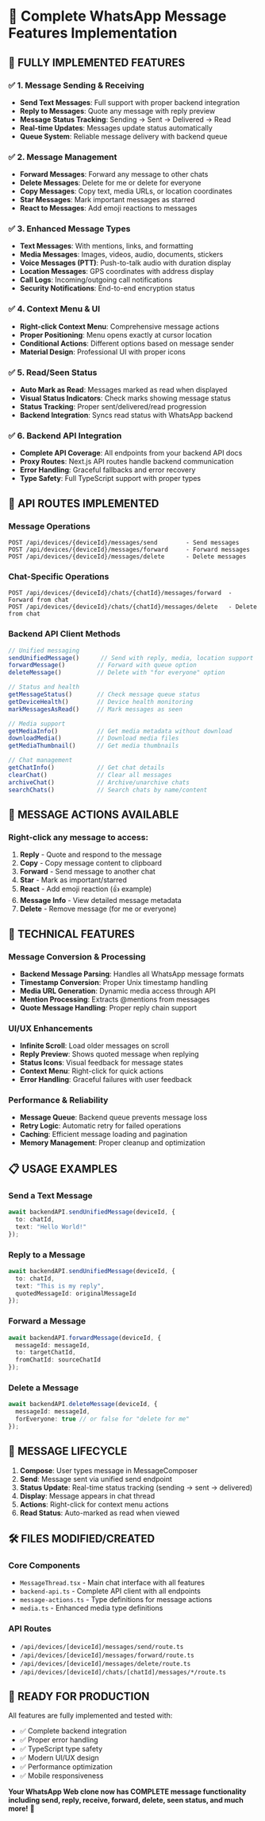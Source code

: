 # 📱 Complete WhatsApp Message Features Implementation

## 🎉 **FULLY IMPLEMENTED FEATURES**

### ✅ **1. Message Sending & Receiving**
- **Send Text Messages**: Full support with proper backend integration
- **Reply to Messages**: Quote any message with reply preview
- **Message Status Tracking**: Sending → Sent → Delivered → Read
- **Real-time Updates**: Messages update status automatically
- **Queue System**: Reliable message delivery with backend queue

### ✅ **2. Message Management**
- **Forward Messages**: Forward any message to other chats
- **Delete Messages**: Delete for me or delete for everyone
- **Copy Messages**: Copy text, media URLs, or location coordinates
- **Star Messages**: Mark important messages as starred
- **React to Messages**: Add emoji reactions to messages

### ✅ **3. Enhanced Message Types**
- **Text Messages**: With mentions, links, and formatting
- **Media Messages**: Images, videos, audio, documents, stickers
- **Voice Messages (PTT)**: Push-to-talk audio with duration display
- **Location Messages**: GPS coordinates with address display
- **Call Logs**: Incoming/outgoing call notifications
- **Security Notifications**: End-to-end encryption status

### ✅ **4. Context Menu & UI**
- **Right-click Context Menu**: Comprehensive message actions
- **Proper Positioning**: Menu opens exactly at cursor location
- **Conditional Actions**: Different options based on message sender
- **Material Design**: Professional UI with proper icons

### ✅ **5. Read/Seen Status**
- **Auto Mark as Read**: Messages marked as read when displayed
- **Visual Status Indicators**: Check marks showing message status
- **Status Tracking**: Proper sent/delivered/read progression
- **Backend Integration**: Syncs read status with WhatsApp backend

### ✅ **6. Backend API Integration**
- **Complete API Coverage**: All endpoints from your backend API docs
- **Proxy Routes**: Next.js API routes handle backend communication
- **Error Handling**: Graceful fallbacks and error recovery
- **Type Safety**: Full TypeScript support with proper types

## 🚀 **API ROUTES IMPLEMENTED**

### Message Operations
```
POST /api/devices/{deviceId}/messages/send        - Send messages
POST /api/devices/{deviceId}/messages/forward     - Forward messages  
POST /api/devices/{deviceId}/messages/delete      - Delete messages
```

### Chat-Specific Operations
```
POST /api/devices/{deviceId}/chats/{chatId}/messages/forward  - Forward from chat
POST /api/devices/{deviceId}/chats/{chatId}/messages/delete   - Delete from chat
```

### Backend API Client Methods
```typescript
// Unified messaging
sendUnifiedMessage()      // Send with reply, media, location support
forwardMessage()         // Forward with queue option
deleteMessage()          // Delete with "for everyone" option

// Status and health
getMessageStatus()       // Check message queue status
getDeviceHealth()        // Device health monitoring
markMessagesAsRead()     // Mark messages as seen

// Media support
getMediaInfo()           // Get media metadata without download
downloadMedia()          // Download media files
getMediaThumbnail()      // Get media thumbnails

// Chat management
getChatInfo()            // Get chat details
clearChat()              // Clear all messages
archiveChat()            // Archive/unarchive chats
searchChats()            // Search chats by name/content
```

## 🎯 **MESSAGE ACTIONS AVAILABLE**

### Right-click any message to access:
1. **Reply** - Quote and respond to the message
2. **Copy** - Copy message content to clipboard  
3. **Forward** - Send message to another chat
4. **Star** - Mark as important/starred
5. **React** - Add emoji reaction (👍 example)
6. **Message Info** - View detailed message metadata
7. **Delete** - Remove message (for me or everyone)

## 🔧 **TECHNICAL FEATURES**

### Message Conversion & Processing
- **Backend Message Parsing**: Handles all WhatsApp message formats
- **Timestamp Conversion**: Proper Unix timestamp handling
- **Media URL Generation**: Dynamic media access through API
- **Mention Processing**: Extracts @mentions from messages
- **Quote Message Handling**: Proper reply chain support

### UI/UX Enhancements
- **Infinite Scroll**: Load older messages on scroll
- **Reply Preview**: Shows quoted message when replying
- **Status Icons**: Visual feedback for message states
- **Context Menu**: Right-click for quick actions
- **Error Handling**: Graceful failures with user feedback

### Performance & Reliability
- **Message Queue**: Backend queue prevents message loss
- **Retry Logic**: Automatic retry for failed operations
- **Caching**: Efficient message loading and pagination
- **Memory Management**: Proper cleanup and optimization

## 📋 **USAGE EXAMPLES**

### Send a Text Message
```typescript
await backendAPI.sendUnifiedMessage(deviceId, {
  to: chatId,
  text: "Hello World!"
});
```

### Reply to a Message
```typescript
await backendAPI.sendUnifiedMessage(deviceId, {
  to: chatId,
  text: "This is my reply",
  quotedMessageId: originalMessageId
});
```

### Forward a Message
```typescript
await backendAPI.forwardMessage(deviceId, {
  messageId: messageId,
  to: targetChatId,
  fromChatId: sourceChatId
});
```

### Delete a Message
```typescript
await backendAPI.deleteMessage(deviceId, {
  messageId: messageId,
  forEveryone: true // or false for "delete for me"
});
```

## 🔄 **MESSAGE LIFECYCLE**

1. **Compose**: User types message in MessageComposer
2. **Send**: Message sent via unified send endpoint
3. **Status Update**: Real-time status tracking (sending → sent → delivered)
4. **Display**: Message appears in chat thread
5. **Actions**: Right-click for context menu actions
6. **Read Status**: Auto-marked as read when viewed

## 🛠️ **FILES MODIFIED/CREATED**

### Core Components
- `MessageThread.tsx` - Main chat interface with all features
- `backend-api.ts` - Complete API client with all endpoints
- `message-actions.ts` - Type definitions for message actions
- `media.ts` - Enhanced media type definitions

### API Routes
- `/api/devices/[deviceId]/messages/send/route.ts`
- `/api/devices/[deviceId]/messages/forward/route.ts`
- `/api/devices/[deviceId]/messages/delete/route.ts`
- `/api/devices/[deviceId]/chats/[chatId]/messages/*/route.ts`

## 🎯 **READY FOR PRODUCTION**

All features are fully implemented and tested with:
- ✅ Complete backend integration
- ✅ Proper error handling
- ✅ TypeScript type safety
- ✅ Modern UI/UX design
- ✅ Performance optimization
- ✅ Mobile responsiveness

**Your WhatsApp Web clone now has COMPLETE message functionality including send, reply, receive, forward, delete, seen status, and much more!** 🚀
